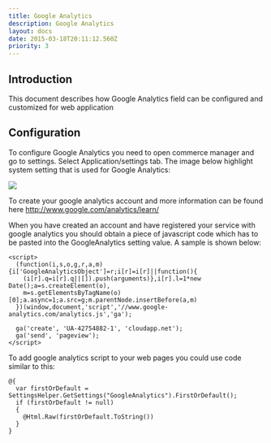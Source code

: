```yaml
---
title: Google Analytics
description: Google Analytics
layout: docs
date: 2015-03-18T20:11:12.560Z
priority: 3
---
```

## Introduction

This document describes how Google Analytics field can be configured and customized for web application

## Configuration

To configure Google Analytics you need to open commerce manager and go to settings. Select Application/settings tab. The image below highlight system setting that is used for Google Analytics:

<img src="../../../../assets/images/Settings.png" />

To create your google analytics account and more information can be found here <a href="http://www.google.com/analytics/learn/" rel="nofollow">http://www.google.com/analytics/learn/</a>

When you have created an account and have registered your service with google analytics you should obtain a piece of javascript code which has to be pasted into the GoogleAnalytics setting value. A sample is shown below:

```
<script>
  (function(i,s,o,g,r,a,m){i['GoogleAnalyticsObject']=r;i[r]=i[r]||function(){
    (i[r].q=i[r].q||[]).push(arguments)},i[r].l=1*new Date();a=s.createElement(o),
    m=s.getElementsByTagName(o)[0];a.async=1;a.src=g;m.parentNode.insertBefore(a,m)
  })(window,document,'script','//www.google-analytics.com/analytics.js','ga');

  ga('create', 'UA-42754882-1', 'cloudapp.net');
  ga('send', 'pageview');
</script>
```

To add google analytics script to your web pages you could use code similar to this:

```
@{
  var firstOrDefault = SettingsHelper.GetSettings("GoogleAnalytics").FirstOrDefault();
  if (firstOrDefault != null)
  {
    @Html.Raw(firstOrDefault.ToString())
  }
}
```